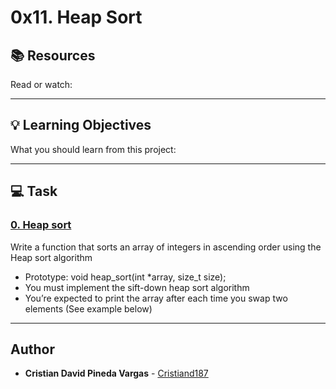 # 0x11. Heap Sort

## :books: Resources
Read or watch:

---
## :bulb: Learning Objectives
What you should learn from this project:

---
## :computer: Task

### [0. Heap sort](./0-heap_sort.c)
Write a function that sorts an array of integers in ascending order using the Heap sort algorithm
 * Prototype: void heap_sort(int *array, size_t size);
 * You must implement the sift-down heap sort algorithm
 * You’re expected to print the array after each time you swap two elements (See example below)

---

## Author
* **Cristian David Pineda Vargas** - [Cristiand187](https://github.com/Cristiand187)